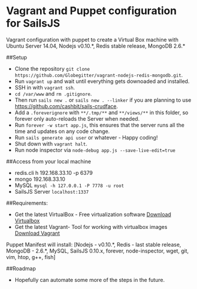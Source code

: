 # Vagrant and Puppet configuration for SailsJS

Vagrant configuration with puppet to create a Virtual Box machine with 
Ubuntu Server 14.04, Nodejs v0.10.\*, Redis stable release, MongoDB 
2.6.\*

##Setup
* Clone the repository `git clone https://github.com/Globegitter/vagrant-nodejs-redis-mongodb.git`.
* Run `vagrant up` and wait until everything gets downoaded and installed.
* SSH in with `vagrant ssh`.
* `cd /var/www` and `rm .gitignore`.
* Then run `sails new .` or `sails new . --linker` if you are planning to use https://github.com/cashbit/sails-crudface.
* Add a `.foreverignore` with `**/.tmp/**` and `**/views/**` in this folder, so forever only auto-reloads the Server when needed.
* Run `forever -w start app.js`, this ensures that the server runs all the time and updates on any code change.
* Run `sails generate api user` or whatever - Happy coding!
* Shut down with `vagrant halt`.
* Run node inspector via `node-debug app.js --save-live-edit=true`


##Access from your local machine

* redis.cli h 192.168.33.10 -p 6379
* mongo 192.168.33.10
* MySQL `mysql -h 127.0.0.1 -P 7778 -u root`
* SailsJS Server `localhost:1337`

##Requirements:
* Get the latest VirtualBox - Free virtualization software [Download Virtualbox](https://www.virtualbox.org/wiki/Downloads)
* Get the latest Vagrant- Tool for working with virtualbox images [Download Vagrant](https://www.vagrantup.com)

Puppet Manifest will install:
[Nodejs - v0.10.\*, Redis - last stable release, MongoDB - 2.6.\*, MySQL, SailsJS 0.10.x, forever, node-inspector, wget, 
git, vim, htop, g++, fish]

##Roadmap
* Hopefully can automate some more of the steps in the future.
